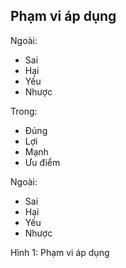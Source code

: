 Phạm vi áp dụng
---------------
Ngoài:
* Sai
* Hại
* Yếu
* Nhược

Trong:
* Đúng
* Lợi
* Mạnh
* Ưu điểm

Ngoài:
* Sai
* Hại
* Yếu
* Nhược

Hình 1: Phạm vi áp dụng

